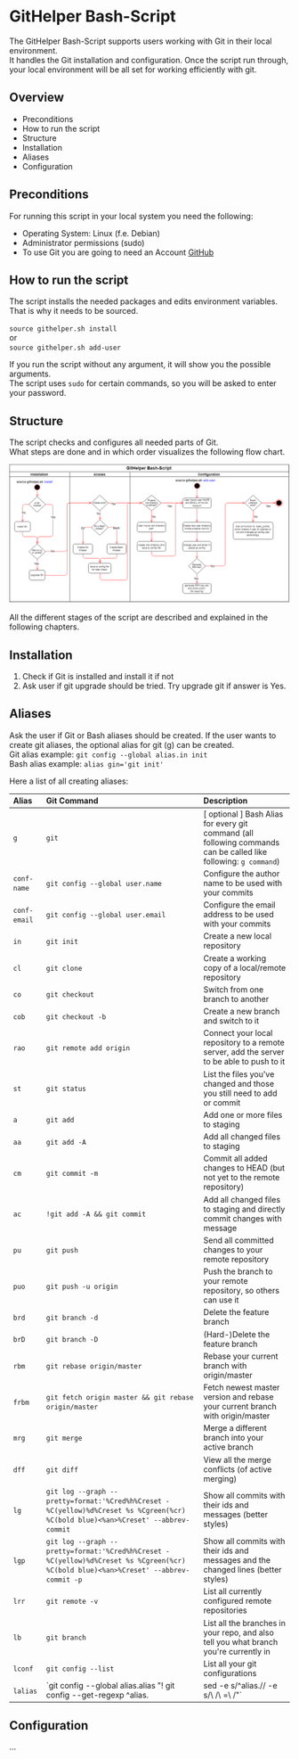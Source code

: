# GitHelper Bash-Script
The GitHelper Bash-Script supports users working with Git in their local environment.   
It handles the Git installation and configuration. Once the script run through, your local environment will be all set for working efficiently with git.

## Overview
- Preconditions
- How to run the script
- Structure
- Installation
- Aliases
- Configuration

## Preconditions
For running this script in your local system you need the following: 
- Operating System: Linux (f.e. Debian)
- Administrator permissions (sudo)
- To use Git you are going to need an Account [GitHub](https://github.com/)

## How to run the script
The script installs the needed packages and edits environment variables. That is why it needs to be sourced. 
  
`source githelper.sh install`  
or   
`source githelper.sh add-user`

If you run the script without any argument, it will show you the possible arguments.  
The script uses `sudo` for certain commands, so you will be asked to enter your password.

## Structure
The script checks and configures all needed parts of Git.  
What steps are done and in which order visualizes the following flow chart.    

![GitHelper Flowchart](IPG-GitHelper-Flowchart.png)  
  
All the different stages of the script are described and explained in the following chapters. 

## Installation
1. Check if Git is installed and install it if not
2. Ask user if git upgrade should be tried. Try upgrade git if answer is Yes. 

## Aliases
Ask the user if Git or Bash aliases should be created. If the user wants to create git aliases, the optional alias for git (g) can be created.   
Git alias example: `git config --global alias.in init`  
Bash alias example: `alias gin='git init'` 

Here a list of all creating aliases: 

| Alias | Git Command | Description | 
|:------|:------|:------|
| `g` | `git` | [ optional ] Bash Alias for every git command (all following commands can be called like following: `g command`) |
| `conf-name` | `git config --global user.name` | Configure the author name to be used with your commits |
| `conf-email` | `git config --global user.email` | Configure the email address to be used with your commits |
| `in` | `git init` | Create a new local repository |
| `cl` | `git clone` | Create a working copy of a local/remote repository |
| `co` | `git checkout` | Switch from one branch to another |
| `cob` | `git checkout -b` | Create a new branch and switch to it |
| `rao` | `git remote add origin` | Connect your local repository to a remote server, add the server to be able to push to it |
| `st` | `git status` | List the files you've changed and those you still need to add or commit |
| `a` | `git add` | Add one or more files to staging |
| `aa` | `git add -A` | Add all changed files to staging |
| `cm` | `git commit -m` | Commit all added changes to HEAD (but not yet to the remote repository) |
| `ac` | `!git add -A && git commit` | Add all changed files to staging and directly commit changes with message |
| `pu` | `git push` | Send all committed changes to your remote repository |
| `puo` | `git push -u origin` | Push the branch to your remote repository, so others can use it |
| `brd` | `git branch -d` | Delete the feature branch |
| `brD` | `git branch -D` | (Hard-)Delete the feature branch |
| `rbm` | `git rebase origin/master` | Rebase your current branch with origin/master |
| `frbm` | `git fetch origin master && git rebase origin/master` | Fetch newest master version and rebase your current branch with origin/master |
| `mrg` | `git merge` | Merge a different branch into your active branch |
| `dff` | `git diff` | View all the merge conflicts (of active merging) |
| `lg` | `git log --graph --pretty=format:'%Cred%h%Creset -%C(yellow)%d%Creset %s %Cgreen(%cr) %C(bold blue)<%an>%Creset' --abbrev-commit` | Show all commits with their ids and messages (better styles) |
| `lgp` | `git log --graph --pretty=format:'%Cred%h%Creset -%C(yellow)%d%Creset %s %Cgreen(%cr) %C(bold blue)<%an>%Creset' --abbrev-commit -p` | Show all commits with their ids and messages and the changed lines (better styles) |
| `lrr` | `git remote -v` | List all currently configured remote repositories |
| `lb` | `git branch` | List all the branches in your repo, and also tell you what branch you're currently in |
| `lconf` | `git config --list` | List all your git configurations |
| `lalias` | `git config --global alias.alias "! git config --get-regexp ^alias\. | sed -e s/^alias\.// -e s/\ /\ =\ /"` | List all git aliases |

## Configuration
...